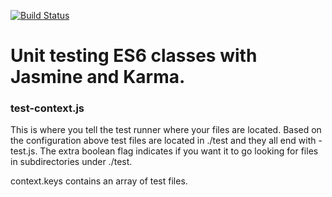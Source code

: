 [![Build Status](https://travis-ci.org/hiteshaleriya/karma-jasmine-es6.svg?branch=master)](https://travis-ci.org/hiteshaleriya/karma-jasmine-es6)

# Unit testing ES6 classes with Jasmine and Karma.

### test-context.js

This is where you tell the test runner where your files are located. Based on the configuration above test files are located in ./test and they all end with -test.js. The extra boolean flag indicates if you want it to go looking for files in subdirectories under ./test.

context.keys contains an array of test files.

